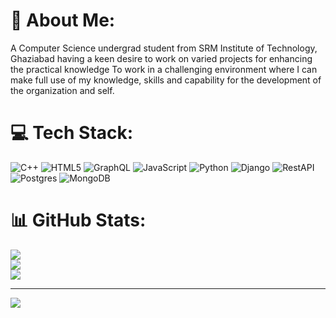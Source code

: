 # 💫 About Me:
A Computer Science undergrad student from SRM Institute of Technology, Ghaziabad having a keen desire to work on varied projects for enhancing the practical knowledge To work in a challenging environment where I can make full use of my knowledge, skills and capability for the development of the organization and self.


# 💻 Tech Stack:
![C++](https://img.shields.io/badge/c++-%2300599C.svg?style=for-the-badge&logo=c%2B%2B&logoColor=white) ![HTML5](https://img.shields.io/badge/html5-%23E34F26.svg?style=for-the-badge&logo=html5&logoColor=white) ![GraphQL](https://img.shields.io/badge/-GraphQL-E10098?style=for-the-badge&logo=graphql&logoColor=white) ![JavaScript](https://img.shields.io/badge/javascript-%23323330.svg?style=for-the-badge&logo=javascript&logoColor=%23F7DF1E) ![Python](https://img.shields.io/badge/python-3670A0?style=for-the-badge&logo=python&logoColor=ffdd54) ![Django](https://img.shields.io/badge/django-%23092E20.svg?style=for-the-badge&logo=django&logoColor=white) ![RestAPI](https://img.shields.io/badge/FastAPI-005571?style=for-the-badge&logo=fastapi) ![Postgres](https://img.shields.io/badge/postgres-%23316192.svg?style=for-the-badge&logo=postgresql&logoColor=white) ![MongoDB](https://img.shields.io/badge/MongoDB-%234ea94b.svg?style=for-the-badge&logo=mongodb&logoColor=white)
# 📊 GitHub Stats:
![](https://github-readme-stats.vercel.app/api?username=harsh1330&theme=dark&hide_border=false&include_all_commits=false&count_private=false)<br/>
![](https://github-readme-streak-stats.herokuapp.com/?user=harsh1330&theme=dark&hide_border=false)<br/>
![](https://github-readme-stats.vercel.app/api/top-langs/?username=harsh1330&theme=dark&hide_border=false&include_all_commits=false&count_private=false&layout=compact)

---
[![](https://visitcount.itsvg.in/api?id=harsh1330&icon=0&color=0)](https://visitcount.itsvg.in)

<!-- Proudly created with GPRM ( https://gprm.itsvg.in ) -->
